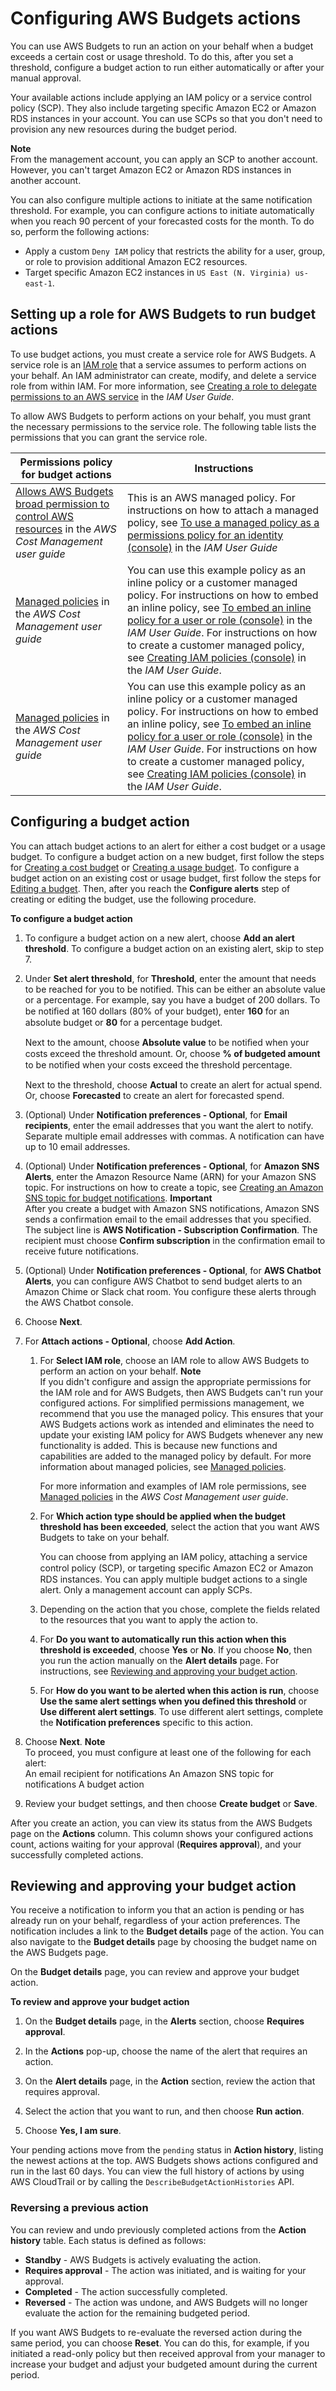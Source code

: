# Configuring AWS Budgets actions<a name="budgets-controls"></a>

You can use AWS Budgets to run an action on your behalf when a budget exceeds a certain cost or usage threshold\. To do this, after you set a threshold, configure a budget action to run either automatically or after your manual approval\.

Your available actions include applying an IAM policy or a service control policy \(SCP\)\. They also include targeting specific Amazon EC2 or Amazon RDS instances in your account\. You can use SCPs so that you don't need to provision any new resources during the budget period\.

**Note**  
From the management account, you can apply an SCP to another account\. However, you can't target Amazon EC2 or Amazon RDS instances in another account\. 

You can also configure multiple actions to initiate at the same notification threshold\. For example, you can configure actions to initiate automatically when you reach 90 percent of your forecasted costs for the month\. To do so, perform the following actions:
+ Apply a custom `Deny IAM` policy that restricts the ability for a user, group, or role to provision additional Amazon EC2 resources\.
+ Target specific Amazon EC2 instances in `US East (N. Virginia) us-east-1`\.

## Setting up a role for AWS Budgets to run budget actions<a name="budgets-action-role"></a>

To use budget actions, you must create a service role for AWS Budgets\.  A service role is an [IAM role](https://docs.aws.amazon.com/IAM/latest/UserGuide/id_roles.html) that a service assumes to perform actions on your behalf\. An IAM administrator can create, modify, and delete a service role from within IAM\. For more information, see [Creating a role to delegate permissions to an AWS service](https://docs.aws.amazon.com/IAM/latest/UserGuide/id_roles_create_for-service.html) in the *IAM User Guide*\. 

To allow AWS Budgets to perform actions on your behalf, you must grant the necessary permissions to the service role\. The following table lists the permissions that you can grant the service role\.


| Permissions policy for budget actions | Instructions | 
| --- | --- | 
|  [Allows AWS Budgets broad permission to control AWS resources](https://docs.aws.amazon.com/cost-management/latest/userguide/billing-permissions-ref.html#budget-managedIAM-SSM) in the *AWS Cost Management user guide*  |  This is an AWS managed policy\. For instructions on how to attach a managed policy, see [To use a managed policy as a permissions policy for an identity \(console\)](https://docs.aws.amazon.com/IAM/latest/UserGuide/access_policies_manage-attach-detach.html#access_policies_manage-attach-detach-console) in the *IAM User Guide*  | 
|  [Managed policies](https://docs.aws.amazon.com/cost-management/latest/userguide/billing-permissions-ref.html#managed-policies) in the *AWS Cost Management user guide*  |  You can use this example policy as an inline policy or a customer managed policy\. For instructions on how to embed an inline policy, see [To embed an inline policy for a user or role \(console\)](https://docs.aws.amazon.com/IAM/latest/UserGuide/access_policies_manage-attach-detach.html#embed-inline-policy-console) in the *IAM User Guide*\. For instructions on how to create a customer managed policy, see [Creating IAM policies \(console\)](https://docs.aws.amazon.com/IAM/latest/UserGuide/access_policies_create-console.html) in the *IAM User Guide*\.  | 
|  [Managed policies](https://docs.aws.amazon.com/cost-management/latest/userguide/billing-permissions-ref.html#managed-policies) in the *AWS Cost Management user guide*  |  You can use this example policy as an inline policy or a customer managed policy\. For instructions on how to embed an inline policy, see [To embed an inline policy for a user or role \(console\)](https://docs.aws.amazon.com/IAM/latest/UserGuide/access_policies_manage-attach-detach.html#embed-inline-policy-console) in the *IAM User Guide*\. For instructions on how to create a customer managed policy, see [Creating IAM policies \(console\)](https://docs.aws.amazon.com/IAM/latest/UserGuide/access_policies_create-console.html) in the *IAM User Guide*\.  | 

## Configuring a budget action<a name="budgets-action-configure"></a>

You can attach budget actions to an alert for either a cost budget or a usage budget\. To configure a budget action on a new budget, first follow the steps for [Creating a cost budget](budgets-create.md#create-cost-budget) or [Creating a usage budget](budgets-create.md#create-usage-budget)\. To configure a budget action on an existing cost or usage budget, first follow the steps for [Editing a budget](budgets-edit.md)\. Then, after you reach the **Configure alerts** step of creating or editing the budget, use the following procedure\.<a name="create-budget-action"></a>

**To configure a budget action**

1. To configure a budget action on a new alert, choose **Add an alert threshold**\. To configure a budget action on an existing alert, skip to step 7\.

1. Under **Set alert threshold**, for **Threshold**, enter the amount that needs to be reached for you to be notified\. This can be either an absolute value or a percentage\. For example, say you have a budget of 200 dollars\. To be notiﬁed at 160 dollars \(80% of your budget\), enter **160** for an absolute budget or **80** for a percentage budget\.

   Next to the amount, choose **Absolute value** to be notiﬁed when your costs exceed the threshold amount\. Or, choose **% of budgeted amount** to be notiﬁed when your costs exceed the threshold percentage\.

   Next to the threshold, choose **Actual** to create an alert for actual spend\. Or, choose **Forecasted** to create an alert for forecasted spend\.

1. \(Optional\) Under **Notification preferences \- Optional**, for **Email recipients**, enter the email addresses that you want the alert to notify\. Separate multiple email addresses with commas\. A notification can have up to 10 email addresses\.

1. \(Optional\) Under **Notification preferences \- Optional**, for **Amazon SNS Alerts**, enter the Amazon Resource Name \(ARN\) for your Amazon SNS topic\. For instructions on how to create a topic, see [Creating an Amazon SNS topic for budget notifications](budgets-sns-policy.md)\.
**Important**  
After you create a budget with Amazon SNS notifications, Amazon SNS sends a confirmation email to the email addresses that you specified\. The subject line is **AWS Notification \- Subscription Confirmation**\. The recipient must choose **Confirm subscription** in the confirmation email to receive future notifications\.

1. \(Optional\) Under **Notification preferences \- Optional**, for **AWS Chatbot Alerts**, you can configure AWS Chatbot to send budget alerts to an Amazon Chime or Slack chat room\. You configure these alerts through the AWS Chatbot console\.

1. Choose **Next**\.

1. For **Attach actions \- Optional**, choose **Add Action**\.

   1. For **Select IAM role**, choose an IAM role to allow AWS Budgets to perform an action on your behalf\.
**Note**  
If you didn't configure and assign the appropriate permissions for the IAM role and for AWS Budgets, then AWS Budgets can't run your configured actions\. For simplified permissions management, we recommend that you use the managed policy\. This ensures that your AWS Budgets actions work as intended and eliminates the need to update your existing IAM policy for AWS Budgets whenever any new functionality is added\. This is because new functions and capabilities are added to the managed policy by default\. For more information about managed policies, see [Managed policies](billing-permissions-ref.md#managed-policies)\.

       For more information and examples of IAM role permissions, see [Managed policies](https://docs.aws.amazon.com/cost-management/latest/userguide/billing-permissions-ref.html#managed-policies) in the *AWS Cost Management user guide*\.

   1. For **Which action type should be applied when the budget threshold has been exceeded**, select the action that you want AWS Budgets to take on your behalf\.

      You can choose from applying an IAM policy, attaching a service control policy \(SCP\), or targeting speciﬁc Amazon EC2 or Amazon RDS instances\. You can apply multiple budget actions to a single alert\. Only a management account can apply SCPs\.

   1. Depending on the action that you chose, complete the fields related to the resources that you want to apply the action to\.

   1. For **Do you want to automatically run this action when this threshold is exceeded**, choose **Yes** or **No**\. If you choose **No**, then you run the action manually on the **Alert details** page\. For instructions, see [Reviewing and approving your budget action](#budgets-action-review)\.

   1. For **How do you want to be alerted when this action is run**, choose **Use the same alert settings when you defined this threshold** or **Use different alert settings**\. To use different alert settings, complete the **Notification preferences** specific to this action\.

1. Choose **Next**\.
**Note**  
To proceed, you must configure at least one of the following for each alert:  
An email recipient for notifications
An Amazon SNS topic for notifications
A budget action

1. Review your budget settings, and then choose **Create budget** or **Save**\.

After you create an action, you can view its status from the AWS Budgets page on the **Actions** column\. This column shows your configured actions count, actions waiting for your approval \(**Requires approval**\), and your successfully completed actions\.

## Reviewing and approving your budget action<a name="budgets-action-review"></a>

You receive a notification to inform you that an action is pending or has already run on your behalf, regardless of your action preferences\. The notification includes a link to the **Budget details** page of the action\. You can also navigate to the **Budget details** page by choosing the budget name on the AWS Budgets page\.

On the **Budget details** page, you can review and approve your budget action\.<a name="approve-budget-action"></a>

**To review and approve your budget action**

1. On the **Budget details** page, in the **Alerts** section, choose **Requires approval**\.

1. In the **Actions** pop\-up, choose the name of the alert that requires an action\.

1. On the **Alert details** page, in the **Action** section, review the action that requires approval\.

1. Select the action that you want to run, and then choose **Run action**\.

1. Choose **Yes, I am sure**\.

Your pending actions move from the `pending` status in **Action history**, listing the newest actions at the top\. AWS Budgets shows actions configured and run in the last 60 days\. You can view the full history of actions by using AWS CloudTrail or by calling the `DescribeBudgetActionHistories` API\.

### Reversing a previous action<a name="budgets-action-undo"></a>

You can review and undo previously completed actions from the **Action history** table\. Each status is defined as follows:
+ **Standby** \- AWS Budgets is actively evaluating the action\.
+ **Requires approval** \- The action was initiated, and is waiting for your approval\.
+ **Completed** \- The action successfully completed\.
+ **Reversed** \- The action was undone, and AWS Budgets will no longer evaluate the action for the remaining budgeted period\.

If you want AWS Budgets to re\-evaluate the reversed action during the same period, you can choose **Reset**\. You can do this, for example, if you initiated a read\-only policy but then received approval from your manager to increase your budget and adjust your budgeted amount during the current period\.